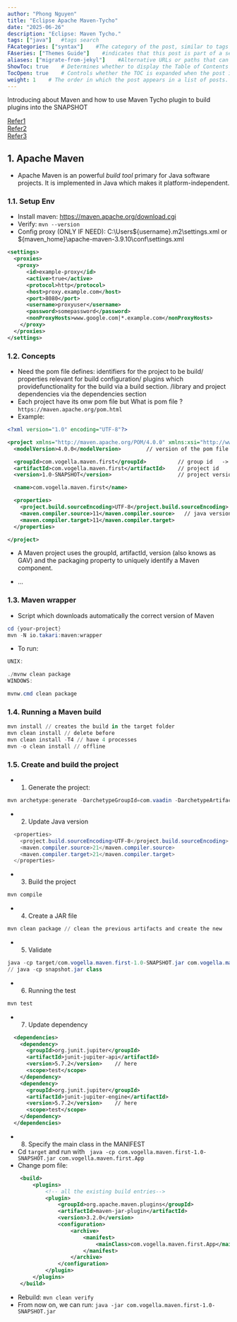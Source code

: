 ```yaml
---
author: "Phong Nguyen"
title: "Eclipse Apache Maven-Tycho"
date: "2025-06-26"
description: "Eclipse: Maven Tycho."
tags: ["java"]   #tags search
FAcategories: ["syntax"]    #The category of the post, similar to tags but usually for broader classification.
FAseries: ["Themes Guide"]    #indicates that this post is part of a series of related posts
aliases: ["migrate-from-jekyl"]    #Alternative URLs or paths that can be used to access this post, useful for redirects from old posts or similar content.
ShowToc: true    # Determines whether to display the Table of Contents (TOC) for the post.
TocOpen: true    # Controls whether the TOC is expanded when the post is loaded. 
weight: 1    # The order in which the post appears in a list of posts. Lower numbers make the post appear earlier.
---
```


Introducing about Maven and how to use Maven Tycho plugin to build plugins into the SNAPSHOT

[Refer1](https://www.vogella.com/tutorials/EclipseTycho/article.html)<br>
[Refer2](https://www.vogella.com/tutorials/ApacheMaven/article.html)<br>
[Refer3](https://www.vogella.com/tutorials/EclipseMaven/article.html)<br>

## 1. Apache Maven
- Apache Maven is an powerful *build tool* primary for Java software projects. It is implemented in Java which makes it platform-independent.

### 1.1. Setup Env
- Install maven: https://maven.apache.org/download.cgi
- Verify: `mvn --version`
- Config proxy (ONLY IF NEED): C:\Users\${username}\.m2\settings.xml or ${maven_home}\apache-maven-3.9.10\conf\settings.xml
```xml
<settings>
  <proxies>
   <proxy>
      <id>example-proxy</id>
      <active>true</active>
      <protocol>http</protocol>
      <host>proxy.example.com</host>
      <port>8080</port>
      <username>proxyuser</username>
      <password>somepassword</password>
      <nonProxyHosts>www.google.com|*.example.com</nonProxyHosts>
    </proxy>
  </proxies>
</settings>
```
### 1.2. Concepts
- Need the pom file defines: identifiers for the project to be build/ properties relevant for build configuration/ plugins which providefunctionality for the build via a build section. /library and project dependencies via the dependencies section
- Each project have its onw pom file but What is pom file ? `https://maven.apache.org/pom.html`
-  Example:
```xml
<?xml version="1.0" encoding="UTF-8"?>

<project xmlns="http://maven.apache.org/POM/4.0.0" xmlns:xsi="http://www.w3.org/2001/XMLSchema-instance" xsi:schemaLocation="http://maven.apache.org/POM/4.0.0 http://maven.apache.org/xsd/maven-4.0.0.xsd">
  <modelVersion>4.0.0</modelVersion>        // version of the pom file               

  <groupId>com.vogella.maven.first</groupId>          // group id   -> maven will build the package: <groupId>:<artifactId>:<version>   
  <artifactId>com.vogella.maven.first</artifactId>    // project id
  <version>1.0-SNAPSHOT</version>                     // project version    

  <name>com.vogella.maven.first</name>

  <properties>
    <project.build.sourceEncoding>UTF-8</project.build.sourceEncoding>
    <maven.compiler.source>11</maven.compiler.source>   // java version
    <maven.compiler.target>11</maven.compiler.target>   
  </properties>

</project>
```

- A Maven project uses the groupId, artifactId, version (also knows as GAV) and the packaging property to uniquely identify a Maven component.

- ...
### 1.3. Maven wrapper
- Script which downloads automatically the correct version of Maven
```powershell
cd {your-project}
mvn -N io.takari:maven:wrapper
```
- To run: 
```powershell 
UNIX:

./mvnw clean package
WINDOWS:

mvnw.cmd clean package
```

### 1.4. Running a Maven build

```powershell
mvn install // creates the build in the target folder
mvn clean install // delete before 
mvn clean install -T4 // have 4 processes  
mvn -o clean install // offline

```

### 1.5. Create and build the project
- 1. Generate the project:
```powershell
mvn archetype:generate -DarchetypeGroupId=com.vaadin -DarchetypeArtifactId=vaadin-archetype-application -DarchetypeVersion=7.1.8 -DgroupId=im.sma.testproject -DartifactId=testproject -Dversion=1.0 -Dpackaging=war
```

- 2. Update Java version
```powershell
  <properties>
    <project.build.sourceEncoding>UTF-8</project.build.sourceEncoding>
    <maven.compiler.source>21</maven.compiler.source>
    <maven.compiler.target>21</maven.compiler.target>
  </properties>
```
- 3. Build the project
```powershell
mvn compile
```

- 4. Create a JAR file
```powershell
mvn clean package // clean the previous artifacts and create the new
```

- 5. Validate
```powershell
java -cp target/com.vogella.maven.first-1.0-SNAPSHOT.jar com.vogella.maven.first.App
// java -cp snapshot.jar class
```

- 6. Running the test
```powershell
mvn test
```

- 7. Update dependency
```xml
  <dependencies>
    <dependency>
      <groupId>org.junit.jupiter</groupId>
      <artifactId>junit-jupiter-api</artifactId>
      <version>5.7.2</version>    // here
      <scope>test</scope>
    </dependency>
    <dependency>
      <groupId>org.junit.jupiter</groupId>
      <artifactId>junit-jupiter-engine</artifactId>
      <version>5.7.2</version>    // here
      <scope>test</scope>
    </dependency>
  </dependencies>
```
- 8. Specify the main class in the MANIFEST
- Cd `target` and run with ` java -cp com.vogella.maven.first-1.0-SNAPSHOT.jar com.vogella.maven.first.App`
- Change pom file:
```xml
    <build>
        <plugins>
            <!-- all the existing build entries-->
            <plugin>
                <groupId>org.apache.maven.plugins</groupId>
                <artifactId>maven-jar-plugin</artifactId>
                <version>3.2.0</version>
                <configuration>
                    <archive>
                        <manifest>
                            <mainClass>com.vogella.maven.first.App</mainClass>
                        </manifest>
                    </archive>
                </configuration>
            </plugin>
        </plugins>
    </build>
```
- Rebuild: `mvn clean verify`
- From now on, we can run: `java -jar com.vogella.maven.first-1.0-SNAPSHOT.jar`
